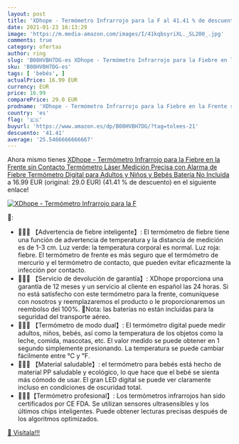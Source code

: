 ```yaml
---
layout: post
title: 'XDhope - Termómetro Infrarrojo para la F al 41.41 % de descuento'
date: 2021-01-23 16:13:29
image: 'https://m.media-amazon.com/images/I/41kqbsyriXL._SL200_.jpg'
comments: true
category: ofertas
author: ring
slug: 'B08HVBH7DG-es XDhope - Termómetro Infrarrojo para la Fiebre en la Frente...'
sku: 'B08HVBH7DG-es'
tags: [ 'bebés', ]
actualPrice: 16.99 EUR
currency: EUR
price: 16.99
comparePrice: 29.0 EUR
prodname: 'XDhope - Termómetro Infrarrojo para la Fiebre en la Frente sin Contacto Termómetro Láser Medición Precisa con Alarma de Fiebre Termómetro Digital para Adultos y Niños y Bebés  Batería No Incluida '
country: 'es'
flag: '🇪🇸'
buyurl: 'https://www.amazon.es/dp/B08HVBH7DG/?tag=tolees-21'
descuento: '41.41'
average: '25.5466666666667'
---
```


Ahora mismo tienes [XDhope - Termómetro Infrarrojo para la Fiebre en la Frente sin Contacto Termómetro Láser Medición Precisa con Alarma de Fiebre Termómetro Digital para Adultos y Niños y Bebés  Batería No Incluida ](https://www.amazon.es/dp/B08HVBH7DG/?tag=tolees-21) a 16.99 EUR (original: 29.0 EUR) (41.41 %  de descuento) en el siguiente enlace!

[![XDhope - Termómetro Infrarrojo para la F](https://m.media-amazon.com/images/I/41kqbsyriXL._SL200_.jpg)](https://www.amazon.es/dp/B08HVBH7DG/?tag=tolees-21)

🔎:

- 👩‍👩‍👦 【Advertencia de fiebre inteligente】: El termómetro de fiebre tiene una función de advertencia de temperatura y la distancia de medición es de 1-3 cm. Luz verde: la temperatura corporal es normal. Luz roja: fiebre. El termómetro de frente es más seguro que el termómetro de mercurio y el termómetro de contacto, que pueden evitar eficazmente la infección por contacto.
- 👩‍👩‍👦 【Servicio de devolución de garantía】: XDhope proporciona una garantía de 12 meses y un servicio al cliente en español las 24 horas. Si no está satisfecho con este termómetro para la frente, comuníquese con nosotros y reemplazaremos el producto o le proporcionaremos un reembolso del 100%. 🚩Nota: las baterías no están incluidas para la seguridad del transporte aéreo.
- 👩‍👩‍👦 【Termómetro de modo dual】: El termómetro digital puede medir adultos, niños, bebés, así como la temperatura de los objetos como la leche, comida, mascotas, etc. El valor medido se puede obtener en 1 segundo simplemente presionando. La temperatura se puede cambiar fácilmente entre ℃ y ℉.
- 👩‍👩‍👦 【Material saludable】: el termómetro para bebés está hecho de material PP saludable y ecológico, lo que hace que el bebé se sienta más cómodo de usar. El gran LED digital se puede ver claramente incluso en condiciones de oscuridad total.
- 👩‍👩‍👦【Termómetro profesional】: Los termómetros infrarrojos han sido certificados por CE FDA. Se utilizan sensores ultrasensibles y los últimos chips inteligentes. Puede obtener lecturas precisas después de los algoritmos optimizados.

[🛒 Visítala!!!](https://www.amazon.es/dp/B08HVBH7DG/?tag=tolees-21)
